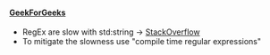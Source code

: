 #### [GeekForGeeks](https://www.geeksforgeeks.org/regex-regular-expression-in-c/)  
  - RegEx are slow with std:string -> [StackOverflow](https://stackoverflow.com/a/67830842/10928027)  
  - To mitigate the slowness use "compile time regular expressions"
